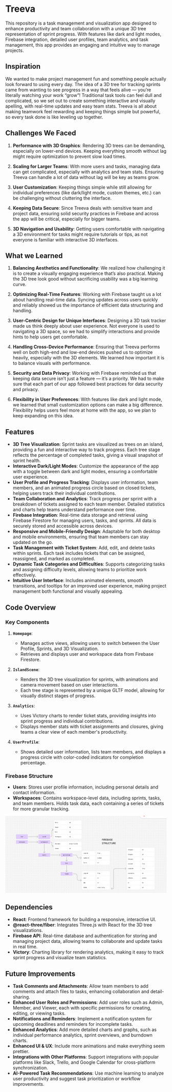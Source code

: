 # Treeva

This repository is a task management and visualization app designed to enhance productivity and team collaboration with a unique 3D tree representation of sprint progress. With features like dark and light modes, Firebase integration, detailed user profiles, team analytics, and task management, this app provides an engaging and intuitive way to manage projects.

## Inspiration

We wanted to make project management fun and something people actually look forward to using every day. The idea of a 3D tree for tracking sprints came from wanting to see progress in a way that feels alive — you’re literally watching your work “grow”! Traditional task tools can feel dull and complicated, so we set out to create something interactive and visually apelling, with real-time updates and easy team stats. Treeva is all about making teamwork feel rewarding and keeping things simple but powerful, so every task done is like leveling up together.

## Challenges We Faced

1. **Performance with 3D Graphics**: Rendering 3D trees can be demanding, especially on lower-end devices. Keeping everything smooth without lag might require optimization to prevent slow load times.

2. **Scaling for Larger Teams**: With more users and tasks, managing data can get complicated, especially with analytics and team stats. Ensuring Treeva can handle a lot of data without lag will be key as teams grow.

3. **User Customization**: Keeping things simple while still allowing for individual preferences (like dark/light mode, custom themes, etc.) can be challenging without cluttering the interface.

4. **Keeping Data Secure**: Since Treeva deals with sensitive team and project data, ensuring solid security practices in Firebase and across the app will be critical, especially for bigger teams.

5. **3D Navigation and Usability**: Getting users comfortable with navigating a 3D environment for tasks might require tutorials or tips, as not everyone is familiar with interactive 3D interfaces.

## What we Learned
1. **Balancing Aesthetics and Functionality**: We realized how challenging it is to create a visually engaging experience that’s also practical. Making the 3D tree look good without sacrificing usability was a big learning curve.

2. **Optimizing Real-Time Features**: Working with Firebase taught us a lot about handling real-time data. Syncing updates across users quickly and reliably showed us the importance of efficient data structuring and handling.

3. **User-Centric Design for Unique Interfaces**: Designing a 3D task tracker made us think deeply about user experience. Not everyone is used to navigating a 3D space, so we had to simplify interactions and provide hints to help users get comfortable.

4. **Handling Cross-Device Performance**: Ensuring that Treeva performs well on both high-end and low-end devices pushed us to optimize heavily, especially with the 3D elements. We learned how important it is to balance visuals with performance.

5. **Security and Data Privacy**: Working with Firebase reminded us that keeping data secure isn’t just a feature — it’s a priority. We had to make sure that each part of our app followed best practices for data security and privacy.

6. **Flexibility in User Preferences**: With features like dark and light mode, we learned that small customization options can make a big difference. Flexibility helps users feel more at home with the app, so we plan to keep expanding on this idea.

## Features

- **3D Tree Visualization**: Sprint tasks are visualized as trees on an island, providing a fun and interactive way to track progress. Each tree stage reflects the percentage of completed tasks, giving a visual snapshot of sprint health.
- **Interactive Dark/Light Modes**: Customize the appearance of the app with a toggle between dark and light modes, ensuring a comfortable user experience.
- **User Profile and Progress Tracking**: Displays user information, team members, and an animated progress circle based on closed tickets, helping users track their individual contributions.
- **Team Collaboration and Analytics**: Track progress per sprint with a breakdown of tickets assigned to each team member. Detailed statistics and charts help teams understand performance over time.
- **Firebase Integration**: Real-time data storage and retrieval using Firebase Firestore for managing users, tasks, and sprints. All data is securely stored and accessible across devices.
- **Responsive and Mobile-Friendly Design**: Adaptable for both desktop and mobile environments, ensuring that team members can stay updated on the go.
- **Task Management with Ticket System**: Add, edit, and delete tasks within sprints. Each task includes tickets that can be assigned, reassigned, and marked as completed.
- **Dynamic Task Categories and Difficulties**: Supports categorizing tasks and assigning difficulty levels, allowing teams to prioritize work effectively.
- **Intuitive User Interface**: Includes animated elements, smooth transitions, and tooltips for an improved user experience, making project management both functional and visually appealing.

## Code Overview

### Key Components

1. **`Homepage`**:
   - Manages active views, allowing users to switch between the User Profile, Sprints, and 3D Visualization.
   - Retrieves and displays user and workspace data from Firebase Firestore.

2. **`IslandScene`**:
   - Renders the 3D tree visualization for sprints, with animations and camera movement based on user interactions.
   - Each tree stage is represented by a unique GLTF model, allowing for visually distinct stages of progress.

3. **`Analytics`**:
   - Uses Victory charts to render ticket stats, providing insights into sprint progress and individual contributions.
   - Displays member stats with ticket assignments and closures, giving teams a clear view of each member's productivity.

4. **`UserProfile`**:
   - Shows detailed user information, lists team members, and displays a progress circle with color-coded indicators for completion percentage.

### Firebase Structure

- **Users**: Stores user profile information, including personal details and contact information.
- **Workspaces**: Contains workspace-level data, including sprints, tasks, and team members. Holds task data, each containing a series of tickets for more granular tracking.

![alt text](FirebaseStructure.png)

## Dependencies

- **React**: Frontend framework for building a responsive, interactive UI.
- **@react-three/fiber**: Integrates Three.js with React for the 3D tree visualizations.
- **Firebase API**: Real-time database and authentication for storing and managing project data, allowing teams to collaborate and update tasks in real time. 
- **Victory**: Charting library for rendering analytics, making it easy to track sprint progress and visualize team statistics.

## Future Improvements

- **Task Comments and Attachments**: Allow team members to add comments and attach files to tasks, enhancing collaboration and detail-sharing.
- **Enhanced User Roles and Permissions**: Add user roles such as Admin, Member, and Viewer, each with specific permissions for creating, editing, or viewing tasks.
- **Notifications and Reminders**: Implement a notification system for upcoming deadlines and reminders for incomplete tasks.
- **Enhanced Analytics**: Add more detailed charts and graphs, such as individual performance analytics, sprint overviews, and burndown charts.
- **Enhanced UI & UX**: Include more animations and make everything seem prettier. 
- **Integrations with Other Platforms**: Support integrations with popular platforms like Slack, Trello, and Google Calendar for cross-platform synchronization.
- **AI-Powered Task Recommendations**: Use machine learning to analyze user productivity and suggest task prioritization or workflow improvements.